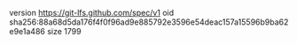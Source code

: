 version https://git-lfs.github.com/spec/v1
oid sha256:88a68d5da176f4f0f96ad9e885792e3596e54deac157a15596b9ba62e9e1a486
size 1799
